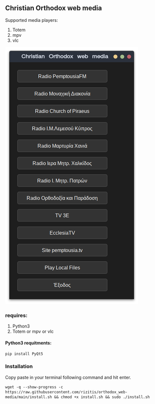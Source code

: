 ## Christian Orthodox web media <br>
Supported media players:
1. Totem
2. mpv
3. vlc

![menu](./testing.png)

### requires:
1. Python3
2. Totem or mpv or vlc

#### Python3 requitments:
```
pip install PyQt5
```

### Installation
Copy paste in your terminal following command and hit enter.
```
wget -q --show-progress -c https://raw.githubusercontent.com/rizitis/orthodox_web-media/main/install.sh && chmod +x install.sh && sudo ./install.sh
```
